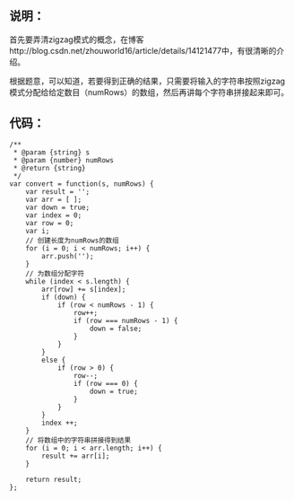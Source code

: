 ## 说明：

首先要弄清zigzag模式的概念，在博客http://blog.csdn.net/zhouworld16/article/details/14121477中，有很清晰的介绍。

根据题意，可以知道，若要得到正确的结果，只需要将输入的字符串按照zigzag模式分配给给定数目（numRows）的数组，然后再讲每个字符串拼接起来即可。

## 代码：

```
/** 
 * @param {string} s 
 * @param {number} numRows 
 * @return {string} 
 */  
var convert = function(s, numRows) {  
    var result = '';  
    var arr = [ ];  
    var down = true;  
    var index = 0;  
    var row = 0;  
    var i;  
    // 创建长度为numRows的数组  
    for (i = 0; i < numRows; i++) {  
        arr.push('');  
    }  
    // 为数组分配字符  
    while (index < s.length) {  
        arr[row] += s[index];  
        if (down) {  
            if (row < numRows - 1) {  
                row++;  
                if (row === numRows - 1) {  
                    down = false;  
                }  
            }  
        }  
        else {  
            if (row > 0) {  
                row--;  
                if (row === 0) {  
                    down = true;  
                }  
            }  
        }  
        index ++;  
    }  
    // 将数组中的字符串拼接得到结果  
    for (i = 0; i < arr.length; i++) {  
        result += arr[i];  
    }  
      
    return result;  
};  
```